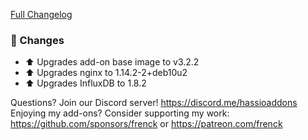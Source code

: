 [Full Changelog][changelog]

### 🔨 Changes

- ⬆ Upgrades add-on base image to v3.2.2
- ⬆ Upgrades nginx to 1.14.2-2+deb10u2
- ⬆ Upgrades InfluxDB to 1.8.2

[changelog]: https://github.com/hassio-addons/addon-influxdb/compare/v3.7.3...v3.7.4

Questions? Join our Discord server! https://discord.me/hassioaddons
Enjoying my add-ons? Consider supporting my work:
https://github.com/sponsors/frenck or https://patreon.com/frenck